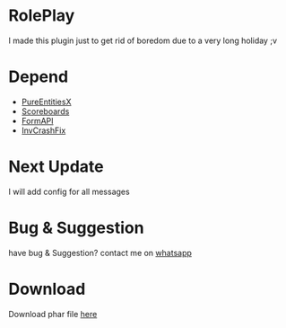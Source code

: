 # RolePlay
I made this plugin just to get rid of boredom due to a very long holiday ;v

# Depend
- [PureEntitiesX](https://poggit.pmmp.io/r/93487/PureEntitiesX.phar)
- [Scoreboards](https://github.com/TwistedAsylumMC/Scoreboards)
- [FormAPI](https://poggit.pmmp.io/r/41263/FormAPI.phar)
- [InvCrashFix](https://poggit.pmmp.io/r/94956/InvCrashFix.phar)

# Next Update
I will add config for all messages

# Bug & Suggestion
have bug & Suggestion? contact me on [whatsapp](https://wa.me/6281278134628)

# Download
Download phar file [here](https://www.mediafire.com/file/x0xsv5x8apz35a8/RolePlay_v5.5.phar/file)
